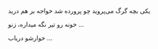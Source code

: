 یکی بچه گرگ می‌پروید چو پرورده شد خواجه بر هم درید

خونه رو تیر نگه میداره، زنو ...

خوارشو دریاب ...
